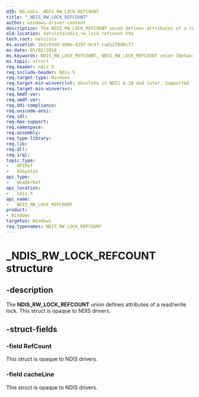 ```yaml
---
UID: NS:ndis._NDIS_RW_LOCK_REFCOUNT
title: "_NDIS_RW_LOCK_REFCOUNT"
author: windows-driver-content
description: The NDIS_RW_LOCK_REFCOUNT union defines attributes of a read/write lock.
old-location: netvista\ndis_rw_lock_refcount.htm
tech.root: netvista
ms.assetid: 1b2c93dd-a80e-4197-bc4f-cad12f6d6c77
ms.date: 05/02/2018
ms.keywords: NDIS_RW_LOCK_REFCOUNT, NDIS_RW_LOCK_REFCOUNT union [Network Drivers Starting with Windows Vista], _NDIS_RW_LOCK_REFCOUNT, ndis/NDIS_RW_LOCK_REFCOUNT, ndis_processor_group_ref_55aa679b-460e-43a3-8ad2-678926bbf200.xml, netvista.ndis_rw_lock_refcount
ms.topic: struct
req.header: ndis.h
req.include-header: Ndis.h
req.target-type: Windows
req.target-min-winverclnt: Obsolete in NDIS 6.20 and later. Supported for NDIS 6.0 and NDIS 5.1 in   Windows Vista and Windows 7. Supported for NDIS 5.1 drivers in Windows XP.
req.target-min-winversvr: 
req.kmdf-ver: 
req.umdf-ver: 
req.ddi-compliance: 
req.unicode-ansi: 
req.idl: 
req.max-support: 
req.namespace: 
req.assembly: 
req.type-library: 
req.lib: 
req.dll: 
req.irql: 
topic_type:
-	APIRef
-	kbSyntax
api_type:
-	HeaderDef
api_location:
-	ndis.h
api_name:
-	NDIS_RW_LOCK_REFCOUNT
product:
- Windows
targetos: Windows
req.typenames: NDIS_RW_LOCK_REFCOUNT
---
```


# _NDIS_RW_LOCK_REFCOUNT structure


## -description


The <b>NDIS_RW_LOCK_REFCOUNT</b> union defines attributes of a read/write lock. This struct is opaque to NDIS
   drivers.
   
## -struct-fields

### -field RefCount

This struct is opaque to NDIS drivers.

### -field cacheLine

This struct is opaque to NDIS drivers.

